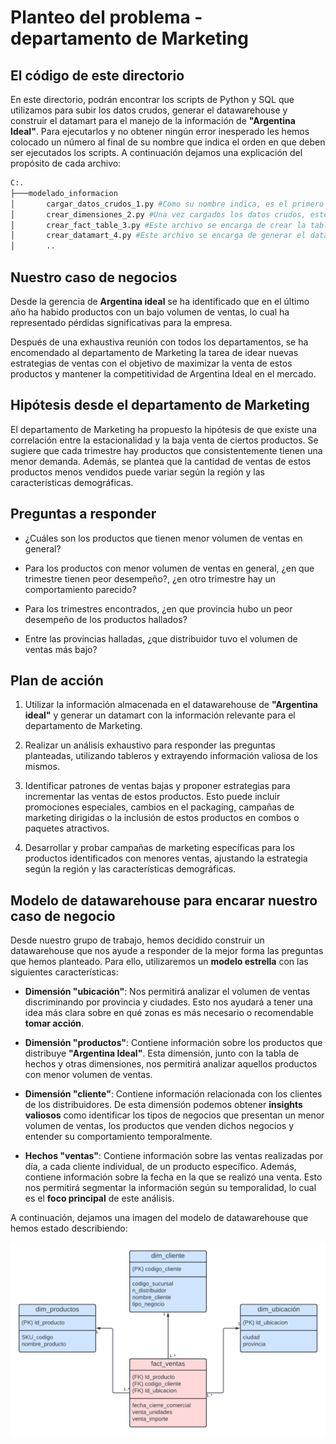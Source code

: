 # Planteo del problema - departamento de Marketing

## El código de este directorio

En este directorio, podrán encontrar los scripts de Python y SQL que utilizamos para subir los datos crudos, generar el datawarehouse y construir el datamart para el manejo de la información de **"Argentina Ideal"**. Para ejecutarlos y no obtener ningún error inesperado les hemos colocado un número al final de su nombre que indica el orden en que deben ser ejecutados los scripts. A continuación dejamos una explicación del propósito de cada archivo:

```sh
C:.
├───modelado_informacion
│       cargar_datos_crudos_1.py #Como su nombre indica, es el primero a ser ejecutado ya que carga los datos crudos desde el Storage
│       crear_dimensiones_2.py #Una vez cargados los datos crudos, este archivo se encarga de generar los archivos de dimensiones del datawarehouse
│       crear_fact_table_3.py #Este archivo se encarga de crear la tabla de hechos, su creación se apoya de los archivos de dimensiones
│       crear_datamart_4.py #Este archivo se encarga de generar el datamart del departamento de marketing, se ejecuta desde GCP
│       ..
```

## Nuestro caso de negocios

Desde la gerencia de **Argentina ideal** se ha identificado que en el último año ha habido productos con un bajo volumen de ventas, lo cual ha representado pérdidas significativas para la empresa.

Después de una exhaustiva reunión con todos los departamentos, se ha encomendado al departamento de Marketing la tarea de idear nuevas estrategias de ventas con el objetivo de maximizar la venta de estos productos y mantener la competitividad de Argentina Ideal en el mercado.

## Hipótesis desde el departamento de Marketing

El departamento de Marketing ha propuesto la hipótesis de que existe una correlación entre la estacionalidad y la baja venta de ciertos productos. Se sugiere que cada trimestre hay productos que consistentemente tienen una menor demanda. Además, se plantea que la cantidad de ventas de estos productos menos vendidos puede variar según la región y las características demográficas.

## Preguntas a responder

* ¿Cuáles son los productos que tienen menor volumen de ventas en general?

* Para los productos con menor volumen de ventas en general, ¿en que trimestre tienen peor desempeño?, ¿en otro trimestre hay un comportamiento parecido?

* Para los trimestres encontrados, ¿en que provincia hubo un peor desempeño de los productos hallados?

* Entre las provincias halladas, ¿que distribuidor tuvo el volumen de ventas más bajo?

## Plan de acción 

1. Utilizar la información almacenada en el datawarehouse de **"Argentina ideal"** y generar un datamart con la información relevante para el departamento de Marketing.

2. Realizar un análisis exhaustivo para responder las preguntas planteadas, utilizando tableros y extrayendo información valiosa de los mismos.

3. Identificar patrones de ventas bajas y proponer estrategias para incrementar las ventas de estos productos. Esto puede incluir promociones especiales, cambios en el packaging, campañas de marketing dirigidas o la inclusión de estos productos en combos o paquetes atractivos.

4. Desarrollar y probar campañas de marketing específicas para los productos identificados con menores ventas, ajustando la estrategia según la región y las características demográficas.

## Modelo de datawarehouse para encarar nuestro caso de negocio

Desde nuestro grupo de trabajo, hemos decidido construir un datawarehouse que nos ayude a responder de la mejor forma las preguntas que hemos planteado. Para ello, utilizaremos un **modelo estrella** con las siguientes características:

* **Dimensión "ubicación"**: Nos permitirá analizar el volumen de ventas discriminando por provincia y ciudades. Esto nos ayudará a tener una idea más clara sobre en qué zonas es más necesario o recomendable **tomar acción**.

* **Dimensión "productos"**: Contiene información sobre los productos que distribuye **"Argentina Ideal"**. Esta dimensión, junto con la tabla de hechos y otras dimensiones, nos permitirá analizar aquellos productos con menor volumen de ventas.

* **Dimensión "cliente"**: Contiene información relacionada con los clientes de los distribuidores. De esta dimensión podemos obtener **insights valiosos** como identificar los tipos de negocios que presentan un menor volumen de ventas, los productos que venden dichos negocios y entender su comportamiento temporalmente.

* **Hechos "ventas"**: Contiene información sobre las ventas realizadas por día, a cada cliente individual, de un producto específico. Además, contiene información sobre la fecha en la que se realizó una venta. Esto nos permitirá segmentar la información según su temporalidad, lo cual es el **foco principal** de este análisis.

A continuación, dejamos una imagen del modelo de datawarehouse que hemos estado describiendo:

![Modelo Datawarehouse](./Modelo_dws_grupo8_infra.png)